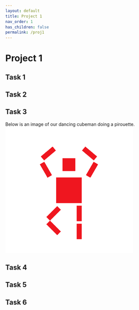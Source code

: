 ```yaml
---
layout: default
title: Project 1
nav_order: 1
has_children: false
permalink: /proj1
---
```


# Project 1

## Task 1

## Task 2

## Task 3

Below is an image of our dancing cubeman doing a pirouette.
<img src="proj1_assets/my_robot.png" width=400>

## Task 4

## Task 5

## Task 6